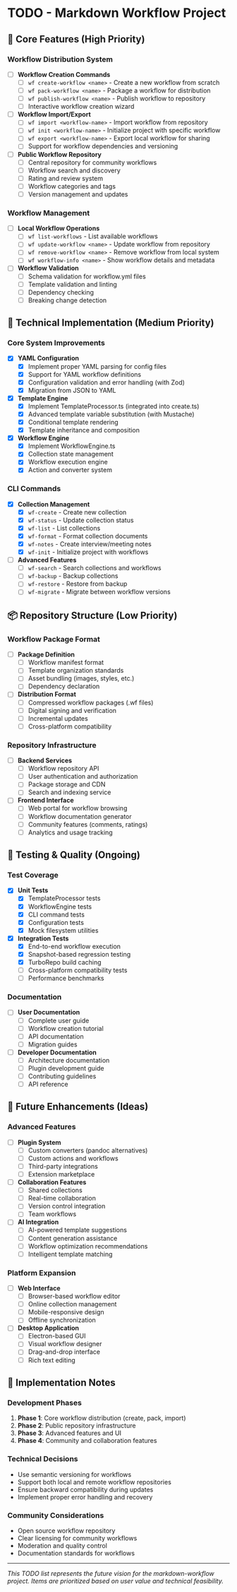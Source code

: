 # TODO - Markdown Workflow Project

## 🚀 Core Features (High Priority)

### Workflow Distribution System

- [ ] **Workflow Creation Commands**
  - [ ] `wf create-workflow <name>` - Create a new workflow from scratch
  - [ ] `wf pack-workflow <name>` - Package a workflow for distribution
  - [ ] `wf publish-workflow <name>` - Publish workflow to repository
  - [ ] Interactive workflow creation wizard

- [ ] **Workflow Import/Export**
  - [ ] `wf import <workflow-name>` - Import workflow from repository
  - [ ] `wf init <workflow-name>` - Initialize project with specific workflow
  - [ ] `wf export <workflow-name>` - Export local workflow for sharing
  - [ ] Support for workflow dependencies and versioning

- [ ] **Public Workflow Repository**
  - [ ] Central repository for community workflows
  - [ ] Workflow search and discovery
  - [ ] Rating and review system
  - [ ] Workflow categories and tags
  - [ ] Version management and updates

### Workflow Management

- [ ] **Local Workflow Operations**
  - [ ] `wf list-workflows` - List available workflows
  - [ ] `wf update-workflow <name>` - Update workflow from repository
  - [ ] `wf remove-workflow <name>` - Remove workflow from local system
  - [ ] `wf workflow-info <name>` - Show workflow details and metadata

- [ ] **Workflow Validation**
  - [ ] Schema validation for workflow.yml files
  - [ ] Template validation and linting
  - [ ] Dependency checking
  - [ ] Breaking change detection

## 🔧 Technical Implementation (Medium Priority)

### Core System Improvements

- [x] **YAML Configuration**
  - [x] Implement proper YAML parsing for config files
  - [x] Support for YAML workflow definitions
  - [x] Configuration validation and error handling (with Zod)
  - [x] Migration from JSON to YAML

- [x] **Template Engine**
  - [x] Implement TemplateProcessor.ts (integrated into create.ts)
  - [x] Advanced template variable substitution (with Mustache)
  - [x] Conditional template rendering
  - [x] Template inheritance and composition

- [x] **Workflow Engine**
  - [x] Implement WorkflowEngine.ts
  - [x] Collection state management
  - [x] Workflow execution engine
  - [x] Action and converter system

### CLI Commands

- [x] **Collection Management**
  - [x] `wf-create` - Create new collection
  - [x] `wf-status` - Update collection status
  - [x] `wf-list` - List collections
  - [x] `wf-format` - Format collection documents
  - [x] `wf-notes` - Create interview/meeting notes
  - [x] `wf-init` - Initialize project with workflows

- [ ] **Advanced Features**
  - [ ] `wf-search` - Search collections and workflows
  - [ ] `wf-backup` - Backup collections
  - [ ] `wf-restore` - Restore from backup
  - [ ] `wf-migrate` - Migrate between workflow versions

## 📦 Repository Structure (Low Priority)

### Workflow Package Format

- [ ] **Package Definition**
  - [ ] Workflow manifest format
  - [ ] Template organization standards
  - [ ] Asset bundling (images, styles, etc.)
  - [ ] Dependency declaration

- [ ] **Distribution Format**
  - [ ] Compressed workflow packages (.wf files)
  - [ ] Digital signing and verification
  - [ ] Incremental updates
  - [ ] Cross-platform compatibility

### Repository Infrastructure

- [ ] **Backend Services**
  - [ ] Workflow repository API
  - [ ] User authentication and authorization
  - [ ] Package storage and CDN
  - [ ] Search and indexing service

- [ ] **Frontend Interface**
  - [ ] Web portal for workflow browsing
  - [ ] Workflow documentation generator
  - [ ] Community features (comments, ratings)
  - [ ] Analytics and usage tracking

## 🧪 Testing & Quality (Ongoing)

### Test Coverage

- [x] **Unit Tests**
  - [x] TemplateProcessor tests
  - [x] WorkflowEngine tests  
  - [x] CLI command tests
  - [x] Configuration tests
  - [x] Mock filesystem utilities

- [x] **Integration Tests**
  - [x] End-to-end workflow execution
  - [x] Snapshot-based regression testing
  - [x] TurboRepo build caching
  - [ ] Cross-platform compatibility tests
  - [ ] Performance benchmarks

### Documentation

- [ ] **User Documentation**
  - [ ] Complete user guide
  - [ ] Workflow creation tutorial
  - [ ] API documentation
  - [ ] Migration guides

- [ ] **Developer Documentation**
  - [ ] Architecture documentation
  - [ ] Plugin development guide
  - [ ] Contributing guidelines
  - [ ] API reference

## 🎯 Future Enhancements (Ideas)

### Advanced Features

- [ ] **Plugin System**
  - [ ] Custom converters (pandoc alternatives)
  - [ ] Custom actions and workflows
  - [ ] Third-party integrations
  - [ ] Extension marketplace

- [ ] **Collaboration Features**
  - [ ] Shared collections
  - [ ] Real-time collaboration
  - [ ] Version control integration
  - [ ] Team workflows

- [ ] **AI Integration**
  - [ ] AI-powered template suggestions
  - [ ] Content generation assistance
  - [ ] Workflow optimization recommendations
  - [ ] Intelligent template matching

### Platform Expansion

- [ ] **Web Interface**
  - [ ] Browser-based workflow editor
  - [ ] Online collection management
  - [ ] Mobile-responsive design
  - [ ] Offline synchronization

- [ ] **Desktop Application**
  - [ ] Electron-based GUI
  - [ ] Visual workflow designer
  - [ ] Drag-and-drop interface
  - [ ] Rich text editing

## 📝 Implementation Notes

### Development Phases

1. **Phase 1**: Core workflow distribution (create, pack, import)
2. **Phase 2**: Public repository infrastructure
3. **Phase 3**: Advanced features and UI
4. **Phase 4**: Community and collaboration features

### Technical Decisions

- Use semantic versioning for workflows
- Support both local and remote workflow repositories
- Ensure backward compatibility during updates
- Implement proper error handling and recovery

### Community Considerations

- Open source workflow repository
- Clear licensing for community workflows
- Moderation and quality control
- Documentation standards for workflows

---

_This TODO list represents the future vision for the markdown-workflow project. Items are prioritized based on user value and technical feasibility._
